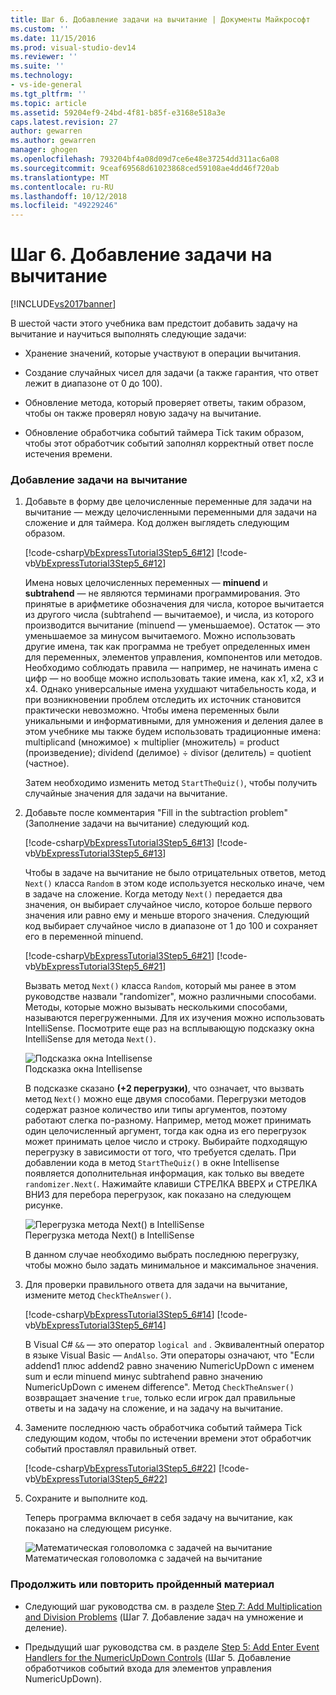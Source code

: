 ```yaml
---
title: Шаг 6. Добавление задачи на вычитание | Документы Майкрософт
ms.custom: ''
ms.date: 11/15/2016
ms.prod: visual-studio-dev14
ms.reviewer: ''
ms.suite: ''
ms.technology:
- vs-ide-general
ms.tgt_pltfrm: ''
ms.topic: article
ms.assetid: 59204ef9-24bd-4f81-b85f-e3168e518a3e
caps.latest.revision: 27
author: gewarren
ms.author: gewarren
manager: ghogen
ms.openlocfilehash: 793204bf4a08d09d7ce6e48e37254dd311ac6a08
ms.sourcegitcommit: 9ceaf69568d61023868ced59108ae4dd46f720ab
ms.translationtype: MT
ms.contentlocale: ru-RU
ms.lasthandoff: 10/12/2018
ms.locfileid: "49229246"
---
```

# <a name="step-6-add-a-subtraction-problem"></a>Шаг 6. Добавление задачи на вычитание
[!INCLUDE[vs2017banner](../includes/vs2017banner.md)]

В шестой части этого учебника вам предстоит добавить задачу на вычитание и научиться выполнять следующие задачи:  
  
-   Хранение значений, которые участвуют в операции вычитания.  
  
-   Создание случайных чисел для задачи (а также гарантия, что ответ лежит в диапазоне от 0 до 100).  
  
-   Обновление метода, который проверяет ответы, таким образом, чтобы он также проверял новую задачу на вычитание.  
  
-   Обновление обработчика событий таймера Tick таким образом, чтобы этот обработчик событий заполнял корректный ответ после истечения времени.  
  
### <a name="to-add-a-subtraction-problem"></a>Добавление задачи на вычитание  
  
1.  Добавьте в форму две целочисленные переменные для задачи на вычитание — между целочисленными переменными для задачи на сложение и для таймера. Код должен выглядеть следующим образом.  
  
     [!code-csharp[VbExpressTutorial3Step5_6#12](../snippets/csharp/VS_Snippets_VBCSharp/vbexpresstutorial3step5_6/cs/form1.cs#12)]
     [!code-vb[VbExpressTutorial3Step5_6#12](../snippets/visualbasic/VS_Snippets_VBCSharp/vbexpresstutorial3step5_6/vb/form1.vb#12)]  
  
     Имена новых целочисленных переменных — **minuend** и **subtrahend** — не являются терминами программирования. Это принятые в арифметике обозначения для числа, которое вычитается из другого числа (subtrahend — вычитаемое), и числа, из которого производится вычитание (minuend — уменьшаемое). Остаток — это уменьшаемое за минусом вычитаемого. Можно использовать другие имена, так как программа не требует определенных имен для переменных, элементов управления, компонентов или методов. Необходимо соблюдать правила — например, не начинать имена с цифр — но вообще можно использовать такие имена, как x1, x2, x3 и x4. Однако универсальные имена ухудшают читабельность кода, и при возникновении проблем отследить их источник становится практически невозможно. Чтобы имена переменных были уникальными и информативными, для умножения и деления далее в этом учебнике мы также будем использовать традиционные имена: multiplicand (множимое) × multiplier (множитель) = product (произведение); dividend (делимое) ÷ divisor (делитель) = quotient (частное).  
  
     Затем необходимо изменить метод `StartTheQuiz()`, чтобы получить случайные значения для задачи на вычитание.  
  
2.  Добавьте после комментария "Fill in the subtraction problem" (Заполнение задачи на вычитание) следующий код.  
  
     [!code-csharp[VbExpressTutorial3Step5_6#13](../snippets/csharp/VS_Snippets_VBCSharp/vbexpresstutorial3step5_6/cs/form1.cs#13)]
     [!code-vb[VbExpressTutorial3Step5_6#13](../snippets/visualbasic/VS_Snippets_VBCSharp/vbexpresstutorial3step5_6/vb/form1.vb#13)]  
  
     Чтобы в задаче на вычитание не было отрицательных ответов, метод `Next()` класса `Random` в этом коде используется несколько иначе, чем в задаче на сложение. Когда методу `Next()` передается два значения, он выбирает случайное число, которое больше первого значения или равно ему и меньше второго значения. Следующий код выбирает случайное число в диапазоне от 1 до 100 и сохраняет его в переменной minuend.  
  
     [!code-csharp[VbExpressTutorial3Step5_6#21](../snippets/csharp/VS_Snippets_VBCSharp/vbexpresstutorial3step5_6/cs/form1.cs#21)]
     [!code-vb[VbExpressTutorial3Step5_6#21](../snippets/visualbasic/VS_Snippets_VBCSharp/vbexpresstutorial3step5_6/vb/form1.vb#21)]  
  
     Вызвать метод `Next()` класса `Random`, который мы ранее в этом руководстве назвали "randomizer", можно различными способами. Методы, которые можно вызывать несколькими способами, называются перегруженными. Для их изучения можно использовать IntelliSense. Посмотрите еще раз на всплывающую подсказку окна IntelliSense для метода `Next()`.  
  
     ![Подсказка окна Intellisense](../ide/media/express-overloads.png "Express_Overloads")  
Подсказка окна Intellisense  
  
     В подсказке сказано **(+2 перегрузки)**, что означает, что вызвать метод `Next()` можно еще двумя способами. Перегрузки методов содержат разное количество или типы аргументов, поэтому работают слегка по-разному. Например, метод может принимать один целочисленный аргумент, тогда как одна из его перегрузок может принимать целое число и строку. Выбирайте подходящую перегрузку в зависимости от того, что требуется сделать. При добавлении кода в метод `StartTheQuiz()` в окне Intellisense появляется дополнительная информация, как только вы введете `randomizer.Next(`. Нажимайте клавиши СТРЕЛКА ВВЕРХ и СТРЕЛКА ВНИЗ для перебора перегрузок, как показано на следующем рисунке.  
  
     ![Перегрузка метода Next() в IntelliSense](../ide/media/express-nextoverload.png "Express_NextOverload")  
Перегрузка метода Next() в IntelliSense  
  
     В данном случае необходимо выбрать последнюю перегрузку, чтобы можно было задать минимальное и максимальное значения.  
  
3.  Для проверки правильного ответа для задачи на вычитание, измените метод `CheckTheAnswer()`.  
  
     [!code-csharp[VbExpressTutorial3Step5_6#14](../snippets/csharp/VS_Snippets_VBCSharp/vbexpresstutorial3step5_6/cs/form1.cs#14)]
     [!code-vb[VbExpressTutorial3Step5_6#14](../snippets/visualbasic/VS_Snippets_VBCSharp/vbexpresstutorial3step5_6/vb/form1.vb#14)]  
  
     В Visual C# `&&` — это оператор `logical and` . Эквивалентный оператор в языке Visual Basic — `AndAlso`. Эти операторы означают, что "Если addend1 плюс addend2 равно значению NumericUpDown с именем sum и если minuend минус subtrahend равно значению NumericUpDown с именем difference". Метод `CheckTheAnswer()` возвращает значение `true`, только если игрок дал правильные ответы и на задачу на сложение, и на задачу на вычитание.  
  
4.  Замените последнюю часть обработчика событий таймера Tick следующим кодом, чтобы по истечении времени этот обработчик событий проставлял правильный ответ.  
  
     [!code-csharp[VbExpressTutorial3Step5_6#22](../snippets/csharp/VS_Snippets_VBCSharp/vbexpresstutorial3step5_6/cs/form1.cs#22)]
     [!code-vb[VbExpressTutorial3Step5_6#22](../snippets/visualbasic/VS_Snippets_VBCSharp/vbexpresstutorial3step5_6/vb/form1.vb#22)]  
  
5.  Сохраните и выполните код.  
  
     Теперь программа включает в себя задачу на вычитание, как показано на следующем рисунке.  
  
     ![Математическая головоломка с задачей на вычитание](../ide/media/express-addsubtract.png "Express_AddSubtract")  
Математическая головоломка с задачей на вычитание  
  
### <a name="to-continue-or-review"></a>Продолжить или повторить пройденный материал  
  
-   Следующий шаг руководства см. в разделе [Step 7: Add Multiplication and Division Problems](../ide/step-7-add-multiplication-and-division-problems.md) (Шаг 7. Добавление задач на умножение и деление).  
  
-   Предыдущий шаг руководства см. в разделе [Step 5: Add Enter Event Handlers for the NumericUpDown Controls](../ide/step-5-add-enter-event-handlers-for-the-numericupdown-controls.md) (Шаг 5. Добавление обработчиков событий входа для элементов управления NumericUpDown).



